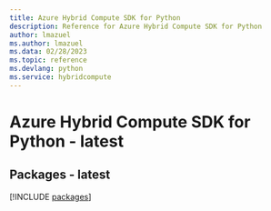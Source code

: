 ```yaml
---
title: Azure Hybrid Compute SDK for Python
description: Reference for Azure Hybrid Compute SDK for Python
author: lmazuel
ms.author: lmazuel
ms.data: 02/28/2023
ms.topic: reference
ms.devlang: python
ms.service: hybridcompute
---
```

# Azure Hybrid Compute SDK for Python - latest
## Packages - latest
[!INCLUDE [packages](hybrid-compute-index.md)]